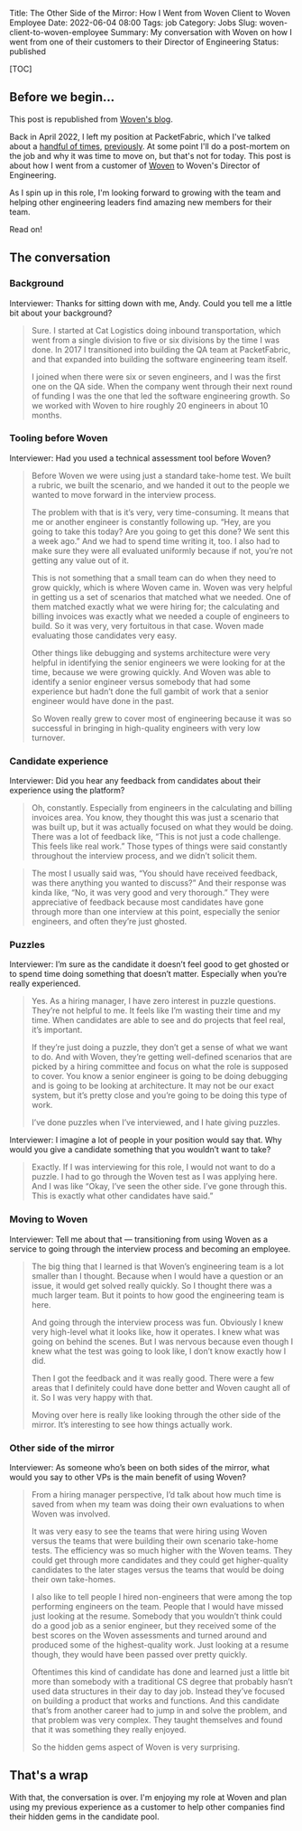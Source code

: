 Title: The Other Side of the Mirror: How I Went from Woven Client to Woven Employee
Date: 2022-06-04 08:00
Tags: job
Category: Jobs
Slug: woven-client-to-woven-employee
Summary: My conversation with Woven on how I went from one of their customers to their Director of Engineering
Status: published

[TOC]

## Before we begin...

This post is republished from [Woven's blog][1].

Back in April 2022, I left my position at PacketFabric, which I've talked about a [handful of times][2], [previously][3]. At some point I'll do a post-mortem on the job and why it was time to move on, but that's not for today. This post is about how I went from a customer of [Woven][4] to Woven's Director of Engineering.

As I spin up in this role, I'm looking forward to growing with the team and helping other engineering leaders find amazing new members for their team.

Read on!

## The conversation

### Background

Interviewer: Thanks for sitting down with me, Andy. Could you tell me a little bit about your background?

> Sure. I started at Cat Logistics doing inbound transportation, which went from a single division to five or six divisions by the time I was done. In 2017 I transitioned into building the QA team at PacketFabric, and that expanded into building the software engineering team itself.
>
> I joined when there were six or seven engineers, and I was the first one on the QA side. When the company went through their next round of funding I was the one that led the software engineering growth. So we worked with Woven to hire roughly 20 engineers in about 10 months.

### Tooling before Woven

Interviewer: Had you used a technical assessment tool before Woven?

> Before Woven we were using just a standard take-home test. We built a rubric, we built the scenario, and we handed it out to the people we wanted to move forward in the interview process.
>
> The problem with that is it’s very, very time-consuming. It means that me or another engineer is constantly following up. “Hey, are you going to take this today? Are you going to get this done? We sent this a week ago.” And we had to spend time writing it, too. I also had to make sure they were all evaluated uniformly because if not, you’re not getting any value out of it.
>
> This is not something that a small team can do when they need to grow quickly, which is where Woven came in. Woven was very helpful in getting us a set of scenarios that matched what we needed. One of them matched exactly what we were hiring for; the calculating and billing invoices was exactly what we needed a couple of engineers to build. So it was very, very fortuitous in that case. Woven made evaluating those candidates very easy.
>
> Other things like debugging and systems architecture were very helpful in identifying the senior engineers we were looking for at the time, because we were growing quickly. And Woven was able to identify a senior engineer versus somebody that had some experience but hadn’t done the full gambit of work that a senior engineer would have done in the past.
>
> So Woven really grew to cover most of engineering because it was so successful in bringing in high-quality engineers with very low turnover.

### Candidate experience

Interviewer: Did you hear any feedback from candidates about their experience using the platform?

> Oh, constantly. Especially from engineers in the calculating and billing invoices area. You know, they thought this was just a scenario that was built up, but it was actually focused on what they would be doing. There was a lot of feedback like, “This is not just a code challenge. This feels like real work.” Those types of things were said constantly throughout the interview process, and we didn’t solicit them.

> The most I usually said was, “You should have received feedback, was there anything you wanted to discuss?” And their response was kinda like, “No, it was very good and very thorough.” They were appreciative of feedback because most candidates have gone through more than one interview at this point, especially the senior engineers, and often they’re just ghosted.

### Puzzles

Interviewer: I’m sure as the candidate it doesn’t feel good to get ghosted or to spend time doing something that doesn’t matter. Especially when you’re really experienced.

> Yes. As a hiring manager, I have zero interest in puzzle questions. They’re not helpful to me. It feels like I’m wasting their time and my time. When candidates are able to see and do projects that feel real, it’s important.
>
> If they’re just doing a puzzle, they don’t get a sense of what we want to do. And with Woven, they’re getting well-defined scenarios that are picked by a hiring committee and focus on what the role is supposed to cover. You know a senior engineer is going to be doing debugging and is going to be looking at architecture. It may not be our exact system, but it’s pretty close and you’re going to be doing this type of work.
>
> I’ve done puzzles when I’ve interviewed, and I hate giving puzzles.

Interviewer: I imagine a lot of people in your position would say that. Why would you give a candidate something that you wouldn’t want to take?

> Exactly. If I was interviewing for this role, I would not want to do a puzzle. I had to go through the Woven test as I was applying here. And I was like “Okay, I’ve seen the other side. I’ve gone through this. This is exactly what other candidates have said.”

### Moving to Woven

Interviewer: Tell me about that — transitioning from using Woven as a service to going through the interview process and becoming an employee.

> The big thing that I learned is that Woven’s engineering team is a lot smaller than I thought. Because when I would have a question or an issue, it would get solved really quickly. So I thought there was a much larger team. But it points to how good the engineering team is here.
>
> And going through the interview process was fun. Obviously I knew very high-level what it looks like, how it operates. I knew what was going on behind the scenes. But I was nervous because even though I knew what the test was going to look like, I don’t know exactly how I did.
>
> Then I got the feedback and it was really good. There were a few areas that I definitely could have done better and Woven caught all of it. So I was very happy with that.
>
> Moving over here is really like looking through the other side of the mirror. It’s interesting to see how things actually work.

### Other side of the mirror

Interviewer: As someone who’s been on both sides of the mirror, what would you say to other VPs is the main benefit of using Woven?

> From a hiring manager perspective, I’d talk about how much time is saved from when my team was doing their own evaluations to when Woven was involved.
>
> It was very easy to see the teams that were hiring using Woven versus the teams that were building their own scenario take-home tests. The efficiency was so much higher with the Woven teams. They could get through more candidates and they could get higher-quality candidates to the later stages versus the teams that would be doing their own take-homes.
>
> I also like to tell people I hired non-engineers that were among the top performing engineers on the team. People that I would have missed just looking at the resume. Somebody that you wouldn’t think could do a good job as a senior engineer, but they received some of the best scores on the Woven assessments and turned around and produced some of the highest-quality work. Just looking at a resume though, they would have been passed over pretty quickly.
>
> Oftentimes this kind of candidate has done and learned just a little bit more than somebody with a traditional CS degree that probably hasn’t used data structures in their day to day job. Instead they’ve focused on building a product that works and functions. And this candidate that’s from another career had to jump in and solve the problem, and that problem was very complex. They taught themselves and found that it was something they really enjoyed.
>
> So the hidden gems aspect of Woven is very surprising.

## That's a wrap

With that, the conversation is over. I'm enjoying my role at Woven and plan using my previous experience as a customer to help other companies find their hidden gems in the candidate pool.






 [1]: https://www.woventeams.com/the-other-side-of-the-mirror-how-andy-wegner-went-from-woven-client-to-woven-employee/
 [2]: {filename}2017_07_31_a_decade_at_caterpillar.md#the-new-job
 [3]: {filename}2017_11_28_how_i_found_an_awesome_remote_job.md
 [4]: https://www.woventeams.com/
